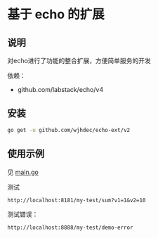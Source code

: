 # 基于 echo 的扩展

## 说明

对echo进行了功能的整合扩展，方便简单服务的开发

依赖：

* github.com/labstack/echo/v4

## 安装

```bash
go get -u github.com/wjhdec/echo-ext/v2
```

## 使用示例

见 [main.go](./examples/main.go)

测试 

`http://localhost:8181/my-test/sum?v1=1&v2=10`

测试错误：

`http://localhost:8888/my-test/demo-error`
